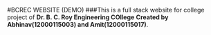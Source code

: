 #BCREC WEBSITE (DEMO)
###This is a full stack website for college project of **Dr. B. C. Roy Engineering COllege**
__Created by Abhinav(12000115003) and Amit(12000115017)__. 
